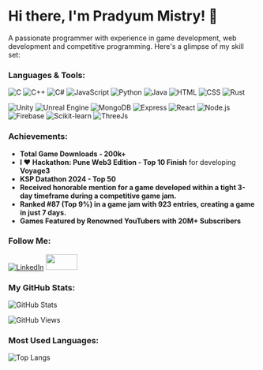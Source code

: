 # Hi there, I'm Pradyum Mistry! 👋

A passionate programmer with experience in game development, web development and competitive programming.
Here's a glimpse of my skill set:

### Languages & Tools:

![C](https://img.shields.io/badge/-C-00599C?style=for-the-badge&logo=c)
![C++](https://img.shields.io/badge/-C++-00599C?style=for-the-badge&logo=c%2B%2B)
![C#](https://img.shields.io/badge/-C%23-239120?style=for-the-badge&logo=c-sharp)
![JavaScript](https://img.shields.io/badge/-JavaScript-F7DF1E?style=for-the-badge&logo=javascript)
![Python](https://img.shields.io/badge/-Python-3776AB?style=for-the-badge&logo=python)
![Java](https://img.shields.io/badge/Java-ED8B00?style=for-the-badge&logo=java&logoColor=white)
![HTML](https://img.shields.io/badge/-HTML-E34F26?style=for-the-badge&logo=html5)
![CSS](https://img.shields.io/badge/-CSS-1572B6?style=for-the-badge&logo=css3)
![Rust](https://img.shields.io/badge/-Rust-000000?style=for-the-badge&logo=rust)

![Unity](https://img.shields.io/badge/-Unity-000000?style=for-the-badge&logo=unity)
![Unreal Engine](https://img.shields.io/badge/-Unreal%20Engine-313131?style=for-the-badge&logo=unreal-engine)
![MongoDB](https://img.shields.io/badge/-MongoDB-47A248?style=for-the-badge&logo=mongodb&logoColor=white)
![Express](https://img.shields.io/badge/-Express-000000?style=for-the-badge&logo=express)
![React](https://img.shields.io/badge/-React-61DAFB?style=for-the-badge&logo=react)
![Node.js](https://img.shields.io/badge/-Node.js-339933?style=for-the-badge&logo=node.js&logoColor=white)
![Firebase](https://img.shields.io/badge/-Firebase-FFCA28?style=for-the-badge&logo=firebase)
![Scikit-learn](https://img.shields.io/badge/Scikit--learn-F7931E?style=for-the-badge&logo=scikit-learn&logoColor=white)
![ThreeJs](https://img.shields.io/badge/Three.js-000000?style=for-the-badge&logo=three.js&logoColor=white)


### Achievements:
- **Total Game Downloads - 200k+**
- **I ❤️ Hackathon: Pune Web3 Edition - Top 10 Finish** for developing **Voyage3**
- **KSP Datathon 2024 - Top 50**
- **Received honorable mention for a game developed within a tight 3-day timeframe during a competitive game jam.**
- **Ranked #87 (Top 9%) in a game jam with 923 entries, creating a game in just 7 days.**
- **Games Featured by Renowned YouTubers with 20M+ Subscribers**


### Follow Me:

[![LinkedIn](https://img.shields.io/badge/-LinkedIn-0077B5?style=for-the-badge&logo=linkedin)](https://www.linkedin.com/in/pradyum-mistry/)
<a href="https://altf4-games.itch.io/" target="_blank"><img src="https://static.itch.io/images/logo-white-new.svg" width="64" height="32"></a>

### My GitHub Stats:

![GitHub Stats](https://github-readme-stats.vercel.app/api?username=AltF4-Games&show_icons=true&theme=radical)

![GitHub Views](https://komarev.com/ghpvc/?username=altf4-games)

### Most Used Languages:

![Top Langs](https://github-readme-stats.vercel.app/api/top-langs/?username=AltF4-Games&layout=compact&theme=radical)
